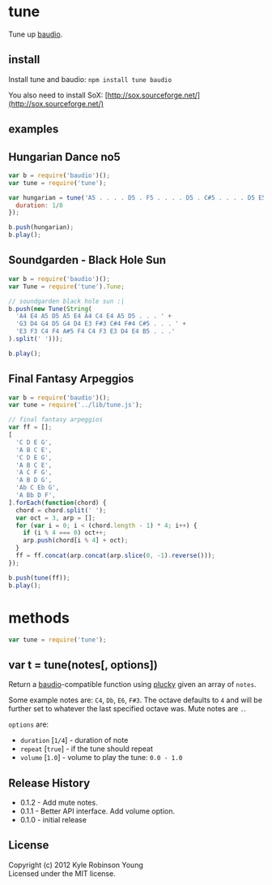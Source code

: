 # tune
Tune up [baudio](https://github.com/substack/baudio).

## install
Install tune and baudio: `npm install tune baudio`

You also need to install SoX:
[http://sox.sourceforge.net/](http://sox.sourceforge.net/)

## examples

## Hungarian Dance no5

```js
var b = require('baudio')();
var tune = require('tune');

var hungarian = tune('A5 . . . . D5 . F5 . . . . D5 . C#5 . . . . D5 E5 D5 . . . .'.split(' '), {
  duration: 1/8
});

b.push(hungarian);
b.play();
```

## Soundgarden - Black Hole Sun

```js
var b = require('baudio')();
var Tune = require('tune').Tune;

// soundgarden black hole sun :|
b.push(new Tune(String(
  'A4 E4 A5 D5 A5 E4 A4 C4 E4 A5 D5 . . . ' +
  'G3 D4 G4 D5 G4 D4 E3 F#3 C#4 F#4 C#5 . . . ' +
  'E3 F3 C4 F4 A#5 F4 C4 F3 E3 D4 E4 B5 . . .'
).split(' ')));

b.play();
```

## Final Fantasy Arpeggios

```js
var b = require('baudio')();
var tune = require('../lib/tune.js');

// final fantasy arpeggios
var ff = [];
[
  'C D E G',
  'A B C E',
  'C D E G',
  'A B C E',
  'A C F G',
  'A B D G',
  'Ab C Eb G',
  'A Bb D F',
].forEach(function(chord) {
  chord = chord.split(' ');
  var oct = 3, arp = [];
  for (var i = 0; i < (chord.length - 1) * 4; i++) {
    if (i % 4 === 0) oct++;
    arp.push(chord[i % 4] + oct);
  }
  ff = ff.concat(arp.concat(arp.slice(0, -1).reverse()));
});

b.push(tune(ff));
b.play();
```

# methods

``` js
var tune = require('tune');
```

## var t = tune(notes[, options])
Return a [baudio](http://github.com/substack/baudio)-compatible
function using [plucky](http://github.com/substack/plucky) given an array of
`notes`.

Some example notes are: `C4`, `Db`, `E6`, `F#3`. The octave defaults to `4` and
will be further set to whatever the last specified octave was. Mute notes are `.`.

`options` are:
* `duration` [`1/4`] - duration of note
* `repeat` [`true`] - if the tune should repeat
* `volume` [`1.0`] - volume to play the tune: `0.0 - 1.0`

## Release History
* 0.1.2 - Add mute notes.
* 0.1.1 - Better API interface. Add volume option.
* 0.1.0 - initial release

## License
Copyright (c) 2012 Kyle Robinson Young  
Licensed under the MIT license.
